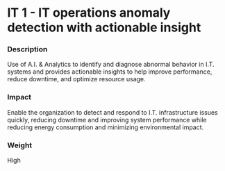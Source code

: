 
#  IT 1 - IT operations anomaly detection with actionable insight



### Description

Use of A.I. & Analytics to identify and diagnose abnormal behavior in I.T. systems and provides actionable insights to help improve performance, reduce downtime, and optimize resource usage.




### Impact

Enable the organization to detect and respond to I.T. infrastructure issues quickly, reducing downtime and improving system performance while reducing energy consumption and minimizing environmental impact.




### Weight

High









